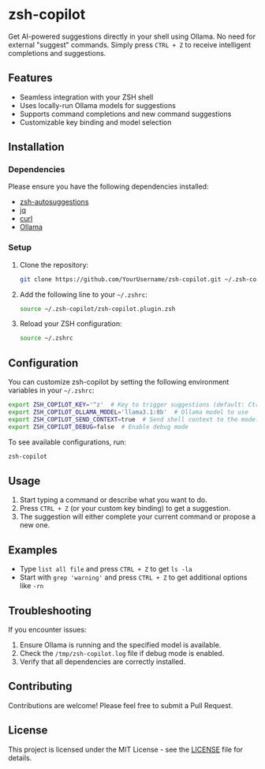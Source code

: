 # zsh-copilot

Get AI-powered suggestions directly in your shell using Ollama. No need for external "suggest" commands. Simply press `CTRL + Z` to receive intelligent completions and suggestions.

## Features

- Seamless integration with your ZSH shell
- Uses locally-run Ollama models for suggestions
- Supports command completions and new command suggestions
- Customizable key binding and model selection

## Installation

### Dependencies

Please ensure you have the following dependencies installed:

* [zsh-autosuggestions](https://github.com/zsh-users/zsh-autosuggestions)
* [jq](https://github.com/jqlang/jq)
* [curl](https://github.com/curl/curl)
* [Ollama](https://github.com/jmorganca/ollama)

### Setup

1. Clone the repository:
   ```sh
   git clone https://github.com/YourUsername/zsh-copilot.git ~/.zsh-copilot
   ```

2. Add the following line to your `~/.zshrc`:
   ```sh
   source ~/.zsh-copilot/zsh-copilot.plugin.zsh
   ```

3. Reload your ZSH configuration:
   ```sh
   source ~/.zshrc
   ```

## Configuration

You can customize zsh-copilot by setting the following environment variables in your `~/.zshrc`:

```sh
export ZSH_COPILOT_KEY='^z'  # Key to trigger suggestions (default: Ctrl+Z)
export ZSH_COPILOT_OLLAMA_MODEL='llama3.1:8b'  # Ollama model to use
export ZSH_COPILOT_SEND_CONTEXT=true  # Send shell context to the model
export ZSH_COPILOT_DEBUG=false  # Enable debug mode
```

To see available configurations, run:
```sh
zsh-copilot
```

## Usage

1. Start typing a command or describe what you want to do.
2. Press `CTRL + Z` (or your custom key binding) to get a suggestion.
3. The suggestion will either complete your current command or propose a new one.

## Examples

- Type `list all file` and press `CTRL + Z` to get `ls -la`
- Start with `grep 'warning'` and press `CTRL + Z` to get additional options like `-rn`

## Troubleshooting

If you encounter issues:

1. Ensure Ollama is running and the specified model is available.
2. Check the `/tmp/zsh-copilot.log` file if debug mode is enabled.
3. Verify that all dependencies are correctly installed.

## Contributing

Contributions are welcome! Please feel free to submit a Pull Request.

## License

This project is licensed under the MIT License - see the [LICENSE](LICENSE) file for details.
